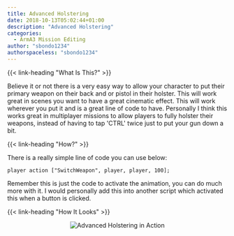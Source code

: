 ```yaml
---
title: Advanced Holstering
date: 2018-10-13T05:02:44+01:00
description: "Advanced Holstering"
categories:
  - ArmA3 Mission Editing
author: "sbondo1234"
authorspaceless: "sbondo1234"
---
```


{{< link-heading "What Is This?" >}}

Believe it or not there is a very easy way to allow your character to put their primary weapon on their back and or pistol in their holster. This will work great in scenes you want to have a great cinematic effect. This will work wherever you put it and is a great line of code to have. Personally I think this works great in multiplayer missions to allow players to fully holster their weapons, instead of having to tap 'CTRL' twice just to put your gun down a bit.

{{< link-heading "How?" >}}

There is a really simple line of code you can use below:

<pre><code class="c">player action ["SwitchWeapon", player, player, 100];</code></pre>

Remember this is just the code to activate the animation, you can do much more with it. I would personally add this into another script which activated this when a button is clicked.

{{< link-heading "How It Looks" >}}
<center>
<img class="br3" src="https://ul.sbond.co/img/arma3/advancedholstering.png" alt="Advanced Holstering in Action" />
</center>
